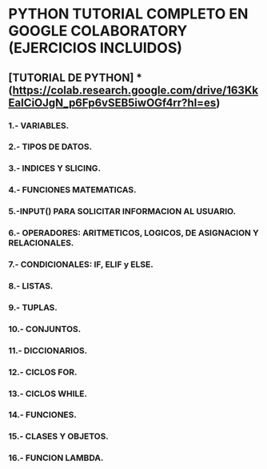 # PYTHON TUTORIAL COMPLETO EN GOOGLE COLABORATORY (EJERCICIOS INCLUIDOS)

## [TUTORIAL DE PYTHON] * (https://colab.research.google.com/drive/163KkEaICiOJgN_p6Fp6vSEB5iwOGf4rr?hl=es)


### 1.- VARIABLES.

### 2.- TIPOS DE DATOS.

### 3.- INDICES Y SLICING.

### 4.- FUNCIONES MATEMATICAS.

### 5.-INPUT() PARA SOLICITAR INFORMACION AL USUARIO.

### 6.- OPERADORES: ARITMETICOS, LOGICOS, DE ASIGNACION Y RELACIONALES.

### 7.- CONDICIONALES: IF, ELIF y ELSE.

### 8.- LISTAS.

### 9.- TUPLAS.

### 10.- CONJUNTOS.

### 11.- DICCIONARIOS.

### 12.- CICLOS FOR.

### 13.- CICLOS WHILE.

### 14.- FUNCIONES.

### 15.- CLASES Y OBJETOS.

### 16.- FUNCION LAMBDA.

